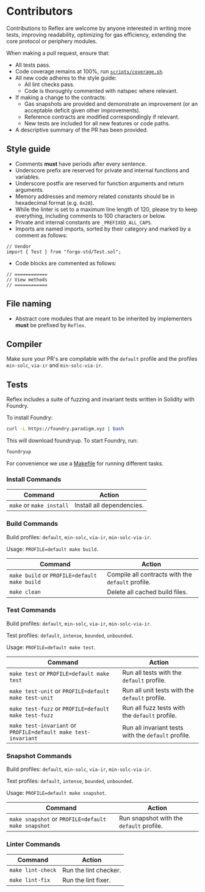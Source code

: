 # Contributors

Contributions to Reflex are welcome by anyone interested in writing more tests, improving readability, optimizing for gas efficiency, extending the core protocol or periphery modules.

When making a pull request, ensure that:

- All tests pass.
- Code coverage remains at 100%, run [`scripts/coverage.sh`](../scripts/coverage.sh).
- All new code adheres to the style guide:
  - All lint checks pass.
  - Code is thoroughly commented with natspec where relevant.
- If making a change to the contracts:
  - Gas snapshots are provided and demonstrate an improvement (or an acceptable deficit given other improvements).
  - Reference contracts are modified correspondingly if relevant.
  - New tests are included for all new features or code paths.
- A descriptive summary of the PR has been provided.

## Style guide

- Comments **must** have periods after every sentence.
- Underscore prefix are reserved for private and internal functions and variables.
- Underscore postfix are reserved for function arguments and return arguments.
- Memory addresses and memory related constants should be in hexadecimal format (e.g. `0x20`).
- While the linter is set to a maximum line length of 120, please try to keep everything, including comments to 100 characters or below.
- Private and internal constants are `_PREFIXED_ALL_CAPS`.
- Imports are named imports, sorted by their category and marked by a comment as follows:

```solidity
// Vendor
import { Test } from "forge-std/Test.sol";

```

- Code blocks are commented as follows:

```solidity
// ============
// View methods
// ============
```

## File naming

- Abstract core modules that are meant to be inherited by implementers **must** be prefixed by `Reflex`.

## Compiler

Make sure your PR's are compilable with the `default` profile and the profiles `min-solc`, `via-ir` and `min-solc-via-ir`.

## Tests

Reflex includes a suite of fuzzing and invariant tests written in Solidity with Foundry.

To install Foundry:

```sh
curl -L https://foundry.paradigm.xyz | bash
```

This will download foundryup. To start Foundry, run:

```sh
foundryup
```

For convenience we use a [Makefile](/Makefile) for running different tasks.

### Install Commands

| Command                  | Action                    |
| ------------------------ | ------------------------- |
| `make` or `make install` | Install all dependencies. |

### Build Commands

Build profiles: `default`, `min-solc`, `via-ir`, `min-solc-via-ir`.

Usage: `PROFILE=default make build`.

| Command                                      | Action                                            |
| -------------------------------------------- | ------------------------------------------------- |
| `make build` or `PROFILE=default make build` | Compile all contracts with the `default` profile. |
| `make clean`                                 | Delete all cached build files.                    |

### Test Commands

Build profiles: `default`, `min-solc`, `via-ir`, `min-solc-via-ir`.

Test profiles: `default`, `intense`, `bounded`, `unbounded`.

Usage: `PROFILE=default make test`.

| Command                                                        | Action                                              |
| -------------------------------------------------------------- | --------------------------------------------------- |
| `make test` or `PROFILE=default make test`                     | Run all tests with the `default` profile.           |
| `make test-unit` or `PROFILE=default make test-unit`           | Run all unit tests with the `default` profile.      |
| `make test-fuzz` or `PROFILE=default make test-fuzz`           | Run all fuzz tests with the `default` profile.      |
| `make test-invariant` or `PROFILE=default make test-invariant` | Run all invariant tests with the `default` profile. |

### Snapshot Commands

Build profiles: `default`, `min-solc`, `via-ir`, `min-solc-via-ir`.

Test profiles: `default`, `intense`, `bounded`, `unbounded`.

Usage: `PROFILE=default make snapshot`.

| Command                                            | Action                                   |
| -------------------------------------------------- | ---------------------------------------- |
| `make snapshot` or `PROFILE=default make snapshot` | Run snapshot with the `default` profile. |

### Linter Commands

| Command           | Action                |
| ----------------- | --------------------- |
| `make lint-check` | Run the lint checker. |
| `make lint-fix`   | Run the lint fixer.   |
